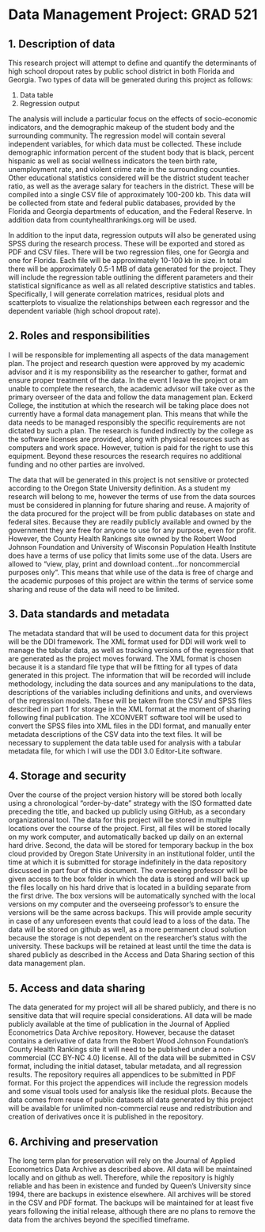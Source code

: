 # Data Management Project: GRAD 521
## 1. Description of data
This research project will attempt to define and quantify the determinants of high school dropout rates by public school district in both Florida and Georgia. Two types of data will be generated during this project as follows:
1. Data table
2. Regression output

The analysis will include a particular focus on the effects of socio-economic indicators, and the demographic makeup of the student body and the surrounding community. The regression model will contain several independent variables, for which data must be collected. These include demographic information percent of the student body that is black, percent hispanic as well as social wellness indicators the teen birth rate, unemployment rate, and violent crime rate in the surrounding counties. Other educational statistics considered will be the district student teacher ratio, as well as the average salary for teachers in the district. These will be compiled into a single CSV file of approximately 100-200 kb. This data will be collected from state and federal public databases, provided by the Florida and Georgia departments of education, and the Federal Reserve. In addition data from countyhealthrankings.org will be used. 

In addition to the input data, regression outputs will also be generated using SPSS during the research process. These will be exported and stored as PDF and CSV files. There will be two regression files, one for Georgia and one for Florida. Each file will be approximately 10-100 kb in size. In total there will be approximately 0.5-1 MB of data generated for the project. They will include the regression table outlining the different parameters and their statistical significance as well as all related descriptive statistics and tables. Specifically, I will generate correlation matrices, residual plots and scatterplots to visualize the relationships between each regressor and the dependent variable (high school dropout rate). 
## 2. Roles and responsibilities
I will be responsible for implementing all aspects of the data management plan. The project and research question were approved by my academic advisor and it is my responsibility as the researcher to gather, format and ensure proper treatment of the data. In the event I leave the project or am unable to complete the research, the academic advisor will take over as the primary overseer of the data and follow the data management plan. Eckerd College, the institution at which the research will be taking place does not currently have a formal data management plan. This means that while the data needs to be managed responsibly the specific requirements are not dictated by such a plan. The research is funded indirectly by the college as the software licenses are provided, along with physical resources such as computers and work space. However, tuition is paid for the right to use this equipment. Beyond these resources the research requires no additional funding and no other parties are involved. 

The data that will be generated in this project is not sensitive or protected according to the Oregon State University definition. As a student my research will belong to me, however the terms of use from the data sources must be considered in planning for future sharing and reuse. A majority of the data procured for the project will be from public databases on state and federal sites. Because they are readily publicly available and owned by the government they are free for anyone to use for any purpose, even for profit. However, the County Health Rankings site owned by the Robert Wood Johnson Foundation and University of Wisconsin Population Health Institute does have a terms of use policy that limits some use of the data. Users are allowed to “view, play, print and download content...for noncommercial purposes only”. This means that while use of the data is free of charge and the academic purposes of this project are within the terms of service some sharing and reuse of the data will need to be limited.
## 3. Data standards and metadata
The metadata standard that will be used to document data for this project will be the DDI framework. The XML format used for DDI will work well to manage the tabular data, as well as tracking versions of the regression that are generated as the project moves forward. The XML format is chosen because it is a standard file type that will be fitting for all types of data generated in this project. The information that will be recorded will include methodology, including the data sources and any manipulations to the data, descriptions of the variables including definitions and units, and overviews of the regression models. These will be taken from the CSV and SPSS files described in part 1 for storage in the XML format at the moment of sharing following final publication. The XCONVERT software tool will be used to convert the SPSS files into XML files in the DDI format, and manually enter metadata descriptions of the CSV data into the text files. It will be necessary to supplement the data table used for analysis with a tabular metadata file, for which I will use the DDI 3.0 Editor-Lite software. 
## 4. Storage and security
Over the course of the project version history will be stored both locally using a chronological “order-by-date” strategy with the ISO formatted date preceding the title, and backed up publicly using GitHub, as a secondary organizational tool. The data for this project will be stored in multiple locations over the course of the project. First, all files will be stored locally on my work computer, and automatically backed up daily on an external hard drive. Second, the data will be stored for temporary backup in the box cloud provided by Oregon State University in an institutional folder, until the time at which it is submitted for storage indefinitely in the data repository discussed in part four of this document. The overseeing professor will be given access to the box folder in which the data is stored and will back up the files locally on his hard drive that is located in a building separate from the first drive. The box versions will be automatically synched with the local versions on my computer and the overseeing professor’s to ensure the versions will be the same across backups. This will provide ample security in case of any unforeseen events that could lead to a loss of the data. The data will be stored on github as well, as a more permanent cloud solution because the storage is not dependent on the researcher’s status with the university. These backups will be retained at least until the time the data is shared publicly as described in the Access and Data Sharing section of this data management plan. 
## 5. Access and data sharing
The data generated for my project will all be shared publicly, and there is no sensitive data that will require special considerations. All data will be made publicly available at the time of publication in the Journal of Applied Econometrics Data Archive repository. However, because the dataset contains a derivative of data from the Robert Wood Johnson Foundation’s County Health Rankings site it will need to be published under a non-commercial (CC BY-NC 4.0) license. All of the data will be submitted in CSV format, including the initial dataset, tabular metadata, and all regression results. The repository requires all appendices to be submitted in PDF format. For this project the appendices will include the regression models and some visual tools used for analysis like the residual plots. Because the data comes from reuse of public datasets all data generated by this project will be available for unlimited non-commercial reuse and redistribution and creation of derivatives once it is published in the repository. 
## 6. Archiving and preservation
The long term plan for preservation will rely on the Journal of Applied Econometrics Data Archive as described above. All data will be maintained locally and on github as well. Therefore, while the repository is highly reliable and has been in existence and funded by Queen’s University since 1994, there are backups in existence elsewhere. All archives will be stored in the CSV and PDF format. The backups will be maintained for at least five years following the initial release, although there are no plans to remove the data from the archives beyond the specified timeframe. 

